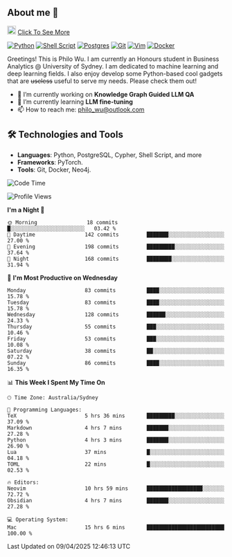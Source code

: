 ## About me 🤗

<a href="#"><img src="https://media.giphy.com/media/hvRJCLFzcasrR4ia7z/giphy.gif" width="20px" height="20px"></a> [Click To See More](https://codeboyphilo.github.io)

[![Python](https://img.shields.io/badge/python-3670A0?style=for-the-badge&logo=python&logoColor=ffdd54)](#)
[![Shell Script](https://img.shields.io/badge/shell_script-%23121011.svg?style=for-the-badge&logo=gnu-bash&logoColor=white)](#)
[![Postgres](https://img.shields.io/badge/postgres-%23316192.svg?style=for-the-badge&logo=postgresql&logoColor=white)](#)
[![Git](https://img.shields.io/badge/git-%23F05033.svg?style=for-the-badge&logo=git&logoColor=white)](#)
[![Vim](https://img.shields.io/badge/VIM-%2311AB00.svg?style=for-the-badge&logo=vim&logoColor=white)](#)
[![Docker](https://img.shields.io/badge/docker-%230db7ed.svg?style=for-the-badge&logo=docker&logoColor=white)](#)

Greetings! This is Philo Wu. I am currently an Honours student in Business Analytics \@ University of Sydney. I am dedicated to machine learning and deep learning fields. I also enjoy develop some Python-based cool gadgets that are ~~useless~~ useful to serve my needs. Please check them out!

- 🔭 I’m currently working on **Knowledge Graph Guided LLM QA**
- 🌱 I’m currently learning **LLM fine-tuning**
- 📫 How to reach me: philo_wu@outlook.com

## 🛠 Technologies and Tools
- **Languages**: Python, PostgreSQL, Cypher, Shell Script, and more
- **Frameworks**: PyTorch.
- **Tools**: Git, Docker, Neo4j.

<!--START_SECTION:waka-->
![Code Time](http://img.shields.io/badge/Code%20Time-742%20hrs%2044%20mins-blue)

![Profile Views](http://img.shields.io/badge/Profile%20Views-3-blue)

**I'm a Night 🦉** 

```text
🌞 Morning                18 commits          █░░░░░░░░░░░░░░░░░░░░░░░░   03.42 % 
🌆 Daytime                142 commits         ███████░░░░░░░░░░░░░░░░░░   27.00 % 
🌃 Evening                198 commits         █████████░░░░░░░░░░░░░░░░   37.64 % 
🌙 Night                  168 commits         ████████░░░░░░░░░░░░░░░░░   31.94 % 
```
📅 **I'm Most Productive on Wednesday** 

```text
Monday                   83 commits          ████░░░░░░░░░░░░░░░░░░░░░   15.78 % 
Tuesday                  83 commits          ████░░░░░░░░░░░░░░░░░░░░░   15.78 % 
Wednesday                128 commits         ██████░░░░░░░░░░░░░░░░░░░   24.33 % 
Thursday                 55 commits          ███░░░░░░░░░░░░░░░░░░░░░░   10.46 % 
Friday                   53 commits          ███░░░░░░░░░░░░░░░░░░░░░░   10.08 % 
Saturday                 38 commits          ██░░░░░░░░░░░░░░░░░░░░░░░   07.22 % 
Sunday                   86 commits          ████░░░░░░░░░░░░░░░░░░░░░   16.35 % 
```


📊 **This Week I Spent My Time On** 

```text
🕑︎ Time Zone: Australia/Sydney

💬 Programming Languages: 
TeX                      5 hrs 36 mins       █████████░░░░░░░░░░░░░░░░   37.09 % 
Markdown                 4 hrs 7 mins        ███████░░░░░░░░░░░░░░░░░░   27.28 % 
Python                   4 hrs 3 mins        ███████░░░░░░░░░░░░░░░░░░   26.90 % 
Lua                      37 mins             █░░░░░░░░░░░░░░░░░░░░░░░░   04.18 % 
TOML                     22 mins             █░░░░░░░░░░░░░░░░░░░░░░░░   02.53 % 

🔥 Editors: 
Neovim                   10 hrs 59 mins      ██████████████████░░░░░░░   72.72 % 
Obsidian                 4 hrs 7 mins        ███████░░░░░░░░░░░░░░░░░░   27.28 % 

💻 Operating System: 
Mac                      15 hrs 6 mins       █████████████████████████   100.00 % 
```


 Last Updated on 09/04/2025 12:46:13 UTC
<!--END_SECTION:waka-->
